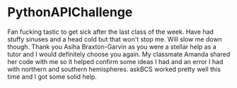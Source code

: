# PythonAPIChallenge

Fan fucking tastic to get sick after the last class of the week. Have had stuffy sinuses and a head cold but that won't stop me. Will slow me down though.
Thank you Asiha Braxton-Garvin as you were a stellar help as a tutor and I would definitely choose you again.
My classmate Amanda shared her code with me so it helped confirm some ideas I had and an error I had with northern and southern hemispheres.
askBCS worked pretty well this time and I got some solid help.
